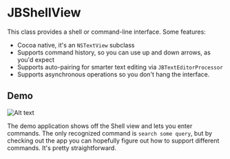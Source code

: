 JBShellView
===========

This class provides a shell or command-line interface. Some features:

* Cocoa native, it's an `NSTextView` subclass
* Supports command history, so you can use up and down arrows, as you'd expect
* Supports auto-pairing for smarter text editing via `JBTextEditorProcessor`
* Supports asynchronous operations so you don't hang the interface.

Demo
----

![Alt text](https://raw.github.com/jbrennan/JBShellView/master/jbshellview@2x.png)

The demo application shows off the Shell view and lets you enter commands. The only recognized command is `search some query`, but by checking out the app you can hopefully figure out how to support different commands. It's pretty straightforward.